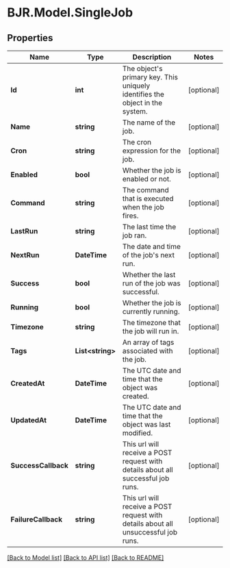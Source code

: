 # BJR.Model.SingleJob
## Properties

Name | Type | Description | Notes
------------ | ------------- | ------------- | -------------
**Id** | **int** | The object&#39;s primary key. This uniquely identifies the object in the system. | [optional] 
**Name** | **string** | The name of the job. | [optional] 
**Cron** | **string** | The cron expression for the job. | [optional] 
**Enabled** | **bool** | Whether the job is enabled or not. | [optional] 
**Command** | **string** | The command that is executed when the job fires. | [optional] 
**LastRun** | **string** | The last time the job ran. | [optional] 
**NextRun** | **DateTime** | The date and time of the job&#39;s next run. | [optional] 
**Success** | **bool** | Whether the last run of the job was successful. | [optional] 
**Running** | **bool** | Whether the job is currently running. | [optional] 
**Timezone** | **string** | The timezone that the job will run in. | [optional] 
**Tags** | **List&lt;string&gt;** | An array of tags associated with the job. | [optional] 
**CreatedAt** | **DateTime** | The UTC date and time that the object was created. | [optional] 
**UpdatedAt** | **DateTime** | The UTC date and time that the object was last modified. | [optional] 
**SuccessCallback** | **string** | This url will receive a POST request with details about all successful job runs. | [optional] 
**FailureCallback** | **string** | This url will receive a POST request with details about all unsuccessful job runs. | [optional] 

[[Back to Model list]](../README.md#documentation-for-models) [[Back to API list]](../README.md#documentation-for-api-endpoints) [[Back to README]](../README.md)

